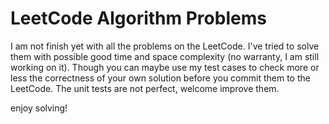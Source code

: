 LeetCode Algorithm Problems
=========================

I am not finish yet with all the problems on the LeetCode. I've tried to solve them with possible good time and space complexity (no warranty, I am still working on it). Though you can maybe use my test cases to check more or less the correctness of your own solution before you commit them to the LeetCode. The unit tests are not perfect, welcome improve them.

enjoy solving!


